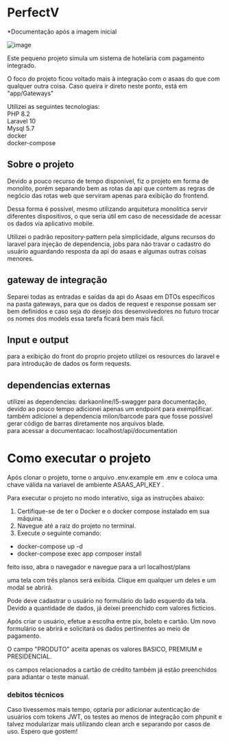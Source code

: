 # PerfectV
*Documentação após a imagem inicial

![image](https://github.com/DanielVibuso/PaymentPerfect/assets/55055330/6dd56deb-bfbd-43e1-a760-4054337c23c7)


Este pequeno projeto simula um sistema de hotelaria com pagamento integrado.

O foco do projeto ficou voltado mais à integração com o asaas do que com qualquer outra coisa. Caso queira ir direto neste ponto, está em "app/Gateways"

Utilizei as seguintes tecnologias:<br>
PHP 8.2 <br>
Laravel 10 <br>
Mysql 5.7 <br>
docker <br>
docker-compose <br>

## Sobre o projeto
Devido a pouco recurso de tempo disponível, fiz o projeto em forma de monolito, porém separando bem as rotas da api que contem as regras de negócio das rotas web que serviram apenas para exibição do frontend.

Dessa forma é possível, mesmo utilizando arquitetura monolitica servir diferentes dispositivos, o que seria útil em caso de necessidade de acessar os dados via aplicativo mobile.

Utilizei o padrão repository-pattern pela simplicidade, alguns recursos do laravel para injeção de dependencia, jobs para não travar o cadastro do usuário aguardando resposta da api do asaas e algumas outras coisas menores.

## gateway de integração
Separei todas as entradas e saídas da api do Asaas em DTOs específicos na pasta gateways, para que os dados de request e response possam ser bem definidos e caso seja do desejo dos desenvolvedores no futuro trocar os nomes dos models essa tarefa ficará bem mais fácil.

## Input e output 
para a exibição do front do proprio projeto utilizei os resources do laravel e para introdução de dados os form requests.

## dependencias externas
utilizei as dependencias: darkaonline/l5-swagger para documentação, devido ao pouco tempo adicionei apenas um endpoint para exemplificar.
também adicionei a dependencia milon/barcode para que fosse possível gerar código de barras diretamente nos arquivos blade. <br>
para acessar a documentacao: localhost/api/documentation

# Como executar o projeto

Após clonar o projeto, torne o arquivo .env.example em .env e coloca uma chave válida na variavel de ambiente ASAAS_API_KEY .

Para executar o projeto no modo interativo, siga as instruções abaixo:

1. Certifique-se de ter o Docker e o docker compose instalado em sua máquina.
2. Navegue até a raiz do projeto no terminal.
3. Execute o seguinte comando:

 - docker-compose up -d
 - docker-compose exec app composer install

feito isso, abra o navegador e navegue para a url localhost/plans

uma tela com três planos será exibida. 
Clique em qualquer um deles e um modal se abrirá.

Pode deve cadastrar o usuário no formulário do lado esquerdo da tela. Devido a quantidade de dados, já deixei preenchido com valores ficticios.

Após criar o usuário, efetue a escolha entre pix, boleto e cartão. Um novo formulário se abrirá e solicitará os dados pertinentes ao meio de pagamento.

O campo "PRODUTO" aceita apenas os valores BASICO, PREMIUM e PRESIDENCIAL.

os campos relacionados a cartão de crédito também já estão preenchidos para adiantar o teste manual.

### debitos técnicos
Caso tivessemos mais tempo, optaria por adicionar autenticação de usuários com tokens JWT, os testes ao menos de integração com phpunit e talvez modularizar mais utilizando clean arch e separando por casos de uso. 
Espero que gostem!



